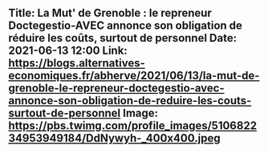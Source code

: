 Title: La Mut' de Grenoble : le repreneur Doctegestio-AVEC annonce son obligation de réduire les coûts, surtout de personnel
Date: 2021-06-13 12:00
Link: https://blogs.alternatives-economiques.fr/abherve/2021/06/13/la-mut-de-grenoble-le-repreneur-doctegestio-avec-annonce-son-obligation-de-reduire-les-couts-surtout-de-personnel
Image: https://pbs.twimg.com/profile_images/510682234953949184/DdNywyh-_400x400.jpeg
---
